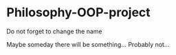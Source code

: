 # Philosophy-OOP-project
Do not forget to change the name

Maybe someday there will be something... Probably not...

